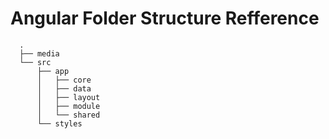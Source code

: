 Angular Folder Structure Refference
========================

```
  .
  ├── media
  └── src
      ├── app
      │   ├── core
      │   ├── data
      │   ├── layout
      │   ├── module
      │   └── shared
      └── styles
```

